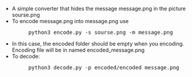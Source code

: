 * A simple converter that hides the message message.png in the picture sourse.png
* To encode message.png into message.png use </br>
<pre>
        python3 encode.py -s sourse.png -m message.png
</pre>
* In this case, the encoded folder should be empty when you encoding. Encoding file will be in named encoded_message.png
* To decode:
<pre>
        python3 decode.py -p encoded/encoded_message.png
</pre>